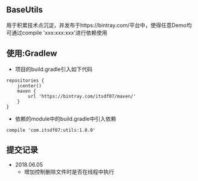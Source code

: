 ## BaseUtils
用于积累技术点沉淀，并发布于https://bintray.com/平台中，使得任意Demo均可通过compile 'xxx:xxx:xxx'进行依赖使用<br/>
## 使用:Gradlew
* 项目的build.gradle引入如下代码
```
repositories {
    jcenter()
    maven {
        url 'https://bintray.com/itsdf07/maven/'
    }
}
```
* 依赖的module中的build.gradle中引入依赖
```
compile 'com.itsdf07:utils:1.0.0'
```

## 提交记录
* 2018.06.05
    * 增加控制删除文件时是否在线程中执行
